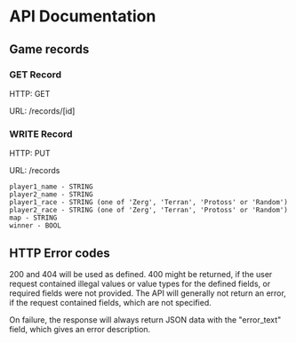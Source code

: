 # API Documentation

## Game records

### GET Record

HTTP: GET

URL: /records/[id]

### WRITE Record

HTTP: PUT

URL: /records

```
player1_name - STRING
player2_name - STRING
player1_race - STRING (one of 'Zerg', 'Terran', 'Protoss' or 'Random')
player2_race - STRING (one of 'Zerg', 'Terran', 'Protoss' or 'Random')
map - STRING
winner - BOOL
```

## HTTP Error codes

200 and 404 will be used as defined. 400 might be returned, if the user
request contained illegal values or value types for the defined fields,
or required fields were not provided. The API will generally not return an
error, if the request contained fields, which are not specified.

On failure, the response will always return JSON data with the "error_text"
field, which gives an error description.

